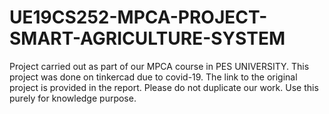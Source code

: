 # UE19CS252-MPCA-PROJECT-SMART-AGRICULTURE-SYSTEM
Project carried out as part of our MPCA course in PES UNIVERSITY.
This project was done on tinkercad due to covid-19.
The link to the original project is provided in the report.
Please do not duplicate our work.
Use this purely for knowledge purpose.
